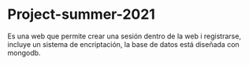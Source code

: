# Project-summer-2021
Es una web que permite crear una sesión dentro de la web i registrarse, incluye un sistema de encriptación, la base de datos está diseñada con mongodb.   
